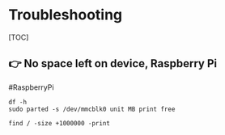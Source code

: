 # Troubleshooting

[TOC]




## 👉 No space left on device, Raspberry Pi
#RaspberryPi 


``` shell
df -h 
sudo parted -s /dev/mmcblk0 unit MB print free

find / -size +1000000 -print
```



[No space left on device on fresh volumio 3 (Raspi-4) 64GB SD card]: https://community.volumio.com/t/no-space-left-on-device-on-fresh-volumio-3-raspi-4-64gb-sd-card/53535

[Raspberry Pi disk space problem ( run out of space even no application installed )]: https://stackoverflow.com/questions/73119077/raspberry-pi-disk-space-problem-run-out-of-space-even-no-application-installed